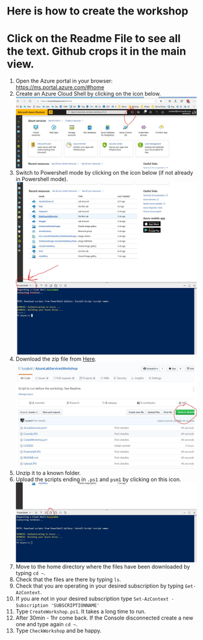 # Here is how to create the workshop

# Click on the Readme File to see all the text. Github crops it in the main view.

1. Open the Azure portal in your browser: https://ms.portal.azure.com/#home
2. Create an Azure Cloud Shell by clicking on the icon below. ![Icon to click](https://github.com/lucabol/AzureLabServicesWorkshop/blob/master/Console.JPG)
3. Switch to Powershell mode by clicking on the icon below (if not already in Powershell mode). ![Icon to click](https://github.com/lucabol/AzureLabServicesWorkshop/blob/master/Powershell.JPG)
4. Download the zip file from [Here](https://github.com/lucabol/AzureLabServicesWorkshop). ![Icon to click](https://github.com/lucabol/AzureLabServicesWorkshop/blob/master/Clone.JPG)
5. Unzip it to a known folder.
6. Upload the scripts ending in `.ps1` and `psm1` by clicking on this icon. ![Icon to click](https://github.com/lucabol/AzureLabServicesWorkshop/blob/master/Upload.JPG)
7. Move to the home directory where the files have been downloaded by typing `cd ~`.
8. Check that the files are there by typing `ls`.
9. Check that you are operating in your desired subscription by typing `Get-AzContext`.
10. If you are not in your desired subscription type `Set-AzContext -Subscription 'SUBSCRIPTIONNAME'`
11. Type `CreateWorkshop.ps1`. It takes a long time to run.
12. After 30min - 1hr come back. If the Console disconnected create a new one and type again `cd ~`.
13. Type `CheckWorkshop` and be happy.

